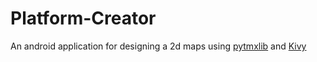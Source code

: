 Platform-Creator
================

An android application for designing a 2d maps using [pytmxlib](https://github.com/encukou/pytmxlib) and [Kivy](http://www.kivy.org)

